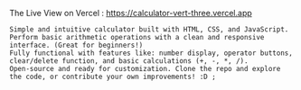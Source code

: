 The Live View on Vercel : https://calculator-vert-three.vercel.app

    Simple and intuitive calculator built with HTML, CSS, and JavaScript. Perform basic arithmetic operations with a clean and responsive interface. (Great for beginners!)
    Fully functional with features like: number display, operator buttons, clear/delete function, and basic calculations (+, -, *, /).
    Open-source and ready for customization. Clone the repo and explore the code, or contribute your own improvements! :D ; 
    
